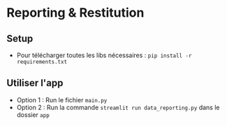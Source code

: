 # Reporting & Restitution
## Setup 
- Pour télécharger toutes les libs nécessaires : ```pip install -r requirements.txt``` 
## Utiliser l'app
- Option 1 : Run le fichier ```main.py```
- Option 2 : Run la commande ```streamlit run data_reporting.py``` dans le dossier ```app``` 